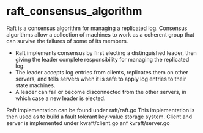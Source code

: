 # raft_consensus_algorithm

Raft is a consensus algorithm for managing a replicated log. Consensus algorithms allow a collection of machines to work as a coherent group that can survive the failures of some of its members.

- Raft implements consensus by first electing a distinguished leader, then giving the leader complete responsibility for managing the replicated log. 
- The leader accepts log entries from clients, replicates them on other servers, and tells servers when it is safe to apply log entries to their state machines.
- A leader can fail or become disconnected from the other servers, in which case a new leader is elected.


Raft implementation can be found under raft/raft.go
This implementation is then used as to build a fault tolerant key-value storage system. Client and server is implemented under kvraft/client.go anf kvraft/server.go
